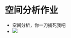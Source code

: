 空间分析作业
==========

- 空间分析，你一刀捅死我吧
- ![][kill-me-please]




[kill-me-please]: http://gnat-tang-shared-image.qiniudn.com/201404-terrible-girl.jpg
